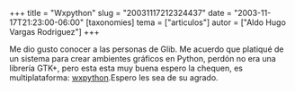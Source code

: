 +++
title = "Wxpython"
slug = "20031117212324437"
date = "2003-11-17T21:23:00-06:00"
[taxonomies]
tema = ["articulos"]
autor = ["Aldo Hugo Vargas Rodriguez"]
+++

Me dio gusto conocer a las personas de Glib. Me acuerdo que platiqué de
un sistema para crear ambientes gráficos en Python, perdón no era una
librería GTK+, pero esta esta muy buena espero la chequen, es
multiplataforma: [wxpython](http://wxpython.org/what.php).Espero les sea
de su agrado.

